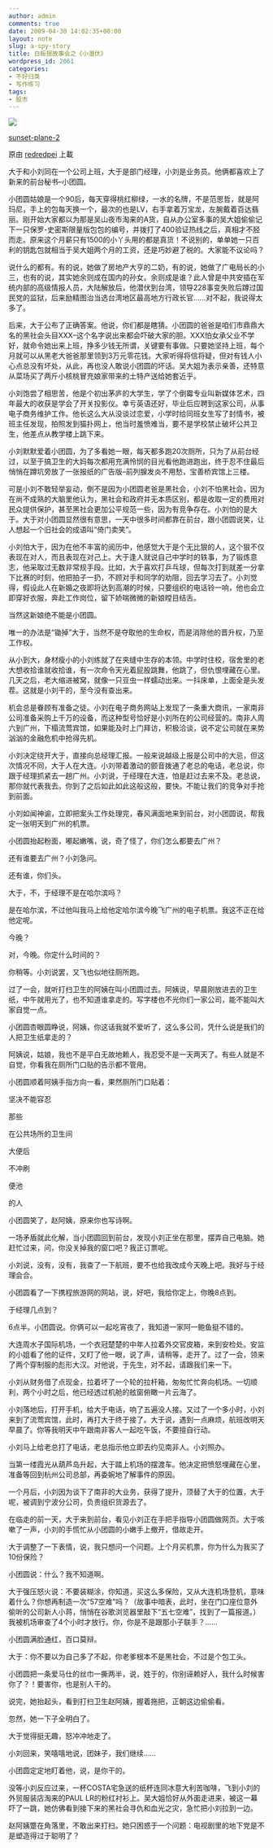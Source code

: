 ```yaml
---
author: admin
comments: true
date: 2009-04-30 14:02:35+00:00
layout: note
slug: a-spy-story
title: 白板报故事会之《小潜伏》
wordpress_id: 2061
categories:
- 不好归类
- 写作练习
tags:
- 股市
---
```






[![](http://farm4.static.flickr.com/3294/3128814106_665b7be768_m.jpg)](http://www.flickr.com/photos/lookoo/3128814106/)
  


[sunset-plane-2](http://www.flickr.com/photos/lookoo/3128814106/)
  

原由 [redredpei](http://www.flickr.com/people/lookoo/) 上載




大于和小刘同在一个公司上班，大于是部门经理，小刘是业务员。他俩都喜欢上了新来的前台秘书–小团圆。  

  

小团圆姑娘是一个90后，每天穿得桃红柳绿，一水的名牌，不是范思哲，就是阿玛尼，手上的包每天换一个，最次的也是LV，右手拿着万宝龙，左腕戴着百达翡丽。刚开始大家都以为那是吴山夜市淘来的A货，自从办公室多事的吴大姐偷偷记下一只保罗-史密斯限量版包包的编号，并拨打了400验证热线之后，真相才不胫而走。原来这个月薪只有1500的小丫头用的都是真货！不说别的，单单她一只百利的钥匙包就相当于吴大姐两个月的工资，还是巧妙避了税的。大家能不议论吗？  

  

说什么的都有。有的说，她做了房地产大亨的二奶，有的说，她做了广电局长的小三，也有的说，其实她余则成在国内的孙女。余则成是谁？此人曾是中共安插在军统内部的高级情报人员，大陆解放后，他潜伏到台湾，领导228事变失败后蹲过国民党的监狱，后来励精图治当选台湾地区最高地方行政长官……对不起，我说得太多了。  

  

后来，大于公布了正确答案。他说，你们都是瞎猜。小团圆的爸爸是咱们市鼎鼎大名的黑社会头目XXX–这个名字说出来都会吓破大家的胆。XXX怕女承父业不学好，就命令她出来上班，挣多少钱无所谓，关键要有事做。只要她坚持上班，每个月就可以从黑老大爸爸那里领到3万元零花钱。大家听得将信将疑，但对有钱人小心点总没有坏处，从此，再也没人敢说小团圆的坏话。吴大姐为表示亲善，还特意从菜场买了两斤小核桃冒充娘家带来的土特产送给她套近乎。  

  

小刘饱尝了相思苦，他是个初出茅庐的大学生，学了个倒霉专业叫新媒体艺术，四年最大的收获是学会了开关投影仪。幸亏英语还好，毕业后应聘到这家公司，从事电子商务维护工作。他长这么大从没谈过恋爱，小学时给同班女生写了封情书，被班主任发现，拍照发到猫扑网上，他当时羞愤难当，要不是学校禁止破坏公共卫生，他差点从教学楼上跳下来。  

  

小刘默默爱着小团圆，为了多看她一眼，每天都多跑20次厕所，只为了从前台经过，以至于搞卫生的大妈每次都用充满怜悯的目光看他跑进跑出，终于忍不住最后悄悄在蹲坑旁放了一张报纸的广告版–前列腺发炎不用愁，宝善桥宾馆上三楼。  

  

可是小刘不敢轻举妄动，倒不是因为小团圆老爸是黑社会，小刘不怕黑社会，因为在尚不成熟的大脑里他认为，黑社会和政府并无本质区别，都是收取一定的费用对民众提供保护，甚至黑社会更加公平规范一些，因为有竞争存在。小刘怕的是大于。大于对小团圆显然很有意思，一天中很多时间都靠在前台，跟小团圆说笑，让人想起一个旧社会的成语叫“倚门卖笑”。  

  

小刘怕大于，因为在他不丰富的阅历中，他感觉大于是个无比狠的人，这个狠不仅表现在对人，而且表现在对己上。大于逢人就说自己中学时的轶事，为了锻炼意志，他采取过无数非常规手段。比如，大于喜欢打乒乓球，但每次打到就差一分拿下比赛的时刻，他把拍子一扔，不顾对手和同学的劝阻，回去学习去了。小刘觉得，假设此人在新婚之夜即将达到高潮的时候，只要组织的电话铃一响，他也会立即穿好衣服，奔赴工作岗位，留下娇喘微微的新娘瞠目结舌。  

  

当然这新娘绝不能是小团圆。  

  

唯一的办法是“锄掉”大于，当然不是夺取他的生命权，而是消除他的晋升权，乃至工作权。  

  

从小到大，身材瘦小的小刘练就了在夹缝中生存的本领。中学时住校，宿舍里的老大想收拾谁就收拾谁，有一次命令天光着屁股跳舞，他跳了，但仇恨埋藏在心里。几天之后，老大缩进被窝，就像一只豆虫一样蠕动出来。一抖床单，上面全是头发茬。这就是小刘干的，至今没有查出来。  

  

机会总是眷顾有准备之徒。小刘在电子商务网站上发现了一条重大商讯，一家南非公司准备采购上千万的设备，而这种型号恰好是小刘所在的公司经营的。南非人周六到广州，下榻流莺宾馆，如果能及时上门拜访，积极洽谈，说不定公司就在来势汹汹的金融危机中抢得先机。  

  

小刘决定绕开大于，直接向总经理汇报。一般来说越级上报是公司中的大忌，但这次情况不同，大于人在大连。小刘带着激动的颤音拨通了老总的电话，老总说，你跟于经理抓紧去一趟广州。小刘说，于经理在大连，怕是赶过去来不及。老总说，那你就代表我去。你到了之后如此如此这般这般，要快。不能让我们的竞争对手抢到前面。  

  

小刘如闻神谕，立即把案头工作处理完，春风满面地来到前台，对小团圆说，帮我定一张明天到广州的机票。  

  

小团圆抬起粉面，嘟起嫩嘴，说，奇了怪了，你们怎么都要去广州？  

  

还有谁要去广州？小刘急问。  

  

还有谁，你们头。  

  

大于，不，于经理不是在哈尔滨吗？  

  

是在哈尔滨，不过他叫我马上给他定哈尔滨今晚飞广州的电子机票。我这不正在给他定呢。  

  

今晚？  

  

对，今晚。你定什么时间的？  

  

你稍等。小刘说罢，又飞也似地往厕所跑。  

  

过了一会，就听打扫卫生的阿姨在叫小团圆过去。阿姨说，早晨刚放进去的卫生纸，中午就用光了，也不知道谁拿走的。写字楼也不光你们一家公司，能不能叫大家自觉一点。  

  

小团圆杏眼圆睁说，阿姨，你这话我就不爱听了，这么多公司，凭什么说是我们的人把卫生纸拿走的？  

  

阿姨说，姑娘，我也不是平白无故地赖人，我忍受不是一天两天了。有些人就是不自觉，你看我在厕所门口贴的告示都不管用。  

  

小团圆顺着阿姨手指方向一看，果然厕所门口贴着：  

  

坚决不能容忍  

那些  

在公共场所的卫生间  

大便后  

不冲刷  

便池  

的人  

  

小团圆笑了，赵阿姨，原来你也写诗啊。  

  

一场矛盾就此化解，当小团圆回到前台，发现小刘正坐在那里，摆弄自己电脑。她赶忙过来，问，你没关掉我的窗口吧？我正订票呢。  

  

小刘说，没有，没有，我查了一下航班，要不也给我改成今天晚上吧。我好与于经理会合。  

  

小团圆看了一下携程旅游网的网站，说，好吧，我给你定上，你晚8点到。  

  

于经理几点到？  

  

6点半。小团圆说。你俩可以一起吃宵夜了，我知道一家阿一鲍鱼挺不错的。  

  

大连周水子国际机场，一个衣冠楚楚的中年人拉着外交官皮箱，来到安检处。安监的小姐看了他的证件，又盯了他一眼，说了声，请稍等，走开了。过了一会，领来了两个穿制服的彪形大汉。对他说，于先生，对不起，请跟我们来一下。  

  

小刘从财务借了点现金，拉着坏了一个轮的拉杆箱，匆匆忙忙奔向机场。一切顺利，两个小时之后，他已经透过机舱的舷窗俯瞰一片云海了。  

  

小刘落地后，打开手机，给大于电话，响了五遍没人接。又过了一个多小时，小刘来到了流莺宾馆，此时，再打大于终于接了。大于说，遇到一点麻烦，航班改明天早晨了。你等我明天中午跟南非客人一起吃午饭，不要擅自行动。  

  

小刘马上给老总打了电话，老总指示他立即去约见南非人。小刘照办。  

  

当第一缕霞光从葫芦岛升起，大于踏上机场的摆渡车。他决定把愤怒埋藏在心里，准备等回到杭州公司总部，再委婉地了解事件的原因。  

  

一个月后，小刘因为谈下了南非的大业务，获得了提升，顶替了大于的位置，大于呢，被调到宁波分公司，负责组织货源去了。  

  

在临走的前一天，大于来到前台，看见小刘正在手把手指导小团圆做网页。大于咳嗽了一声，小刘的手慌忙从小团圆的小嫩手上撤开，借故走开。  

  

大于调整了一下表情，说，我只想问一个问题。上个月买机票，你为什么为我买了10份保险？  

  

小团圆说：什么？我不知道啊。  

  

大于强压怒火说：不要装糊涂，你知道，买这么多保险，又从大连机场登机，意味着什么？你想再制造一次“57空难”吗？（故事中暗表，此时，坐在门口座位意外偷听的公司新人小蒋，悄悄在谷歌浏览器里敲下“五七空难”，找到了一篇报道。）我被机场审查了4个小时才放行。你，你是不是跟那小子联手？……  

  

小团圆满脸通红，百口莫辩。  

  

大于：你不要以为自己多了不起，你老爹根本不是黑社会，不过是个包工头。  

  

小团圆把一条爱马仕的丝巾一撕两半，说，姓于的，你别诬赖好人，我什么时候害你了？！要害你，也是别人干的。  

  

说完，她抬起头，看到打扫卫生赵阿姨，握着拖把，正朝这边偷偷看。  

  

忽然，她一下子全明白了。  

  

大于觉得挺无趣，怒冲冲地走了。  

  

小刘回来，笑嘻嘻地说，团妹子，我们继续……  

  

小团圆定定地盯着他，说，是你干的。  

  

没等小刘反应过来，一杯COSTA宅急送的纸杯连同冰意大利苦咖啡，飞到小刘的外贸服装店淘来的PAUL LR的粉红衬衫上。吴大姐恰好从外面走进来，被这一幕吓了一跳，她仿佛看到接下来的黑社会寻仇和血光之灾，急忙把小刘拉到一边。  

  

赵阿姨蹩在角落里，不敢出来打扫。她只困惑于一个问题：电视剧里的地下党是不是塑造得过于聪明了？
  

